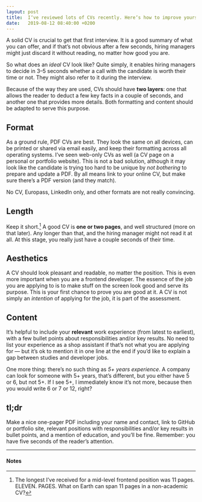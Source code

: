 ```yaml
---
layout: post
title:  Iʼve reviewed lots of CVs recently. Hereʼs how to improve yours
date:   2019-08-12 08:40:00 +0200
---
```


A solid CV is crucial to get that first interview. It is a good summary of what you can offer, and if that’s not obvious after a few seconds, hiring managers might just discard it without reading, no matter how good you are.

So what does an _ideal_ CV look like? Quite simply, it enables hiring managers to decide in 3–5 seconds whether a call with the candidate is worth their time or not. They might also refer to it during the interview.

Because of the way they are used, CVs should have **two layers**: one that allows the reader to deduct a few key facts in a couple of seconds, and another one that provides more details. Both formatting and content should be adapted to serve this purpose.

## Format

As a ground rule, PDF CVs are best. They look the same on all devices, can be printed or shared via email easily, and keep their formatting across all operating systems. I’ve seen web-only CVs as well (a CV page on a personal or portfolio website). This is not a bad solution, although it may look like the candidate is trying too hard to be unique by _not bothering_ to prepare and update a PDF. By all means link to your online CV, but make sure there’s a PDF version
(and they match).

No CV, Europass, LinkedIn only, and other formats are not really convincing.

## Length

Keep it short.[^1] A good CV is **one or two pages**, and well structured (more on that later). Any longer than that, and the hiring manager might not read it at all. At this stage, you really just have a couple seconds of their time.

## Aesthetics

A CV should look pleasant and readable, no matter the position. This is even more important when you are a frontend developer. The essence of the job you are applying to is to make stuff on the screen look good and serve its purpose. This is your first chance to prove you are good at it. A CV is not simply an _intention_ of applying for the job, it is part of the assessment.

## Content

It’s helpful to include your **relevant** work experience (from latest to earliest), with a few bullet points about responsibilities and/or key results. No need to list your experience as a shop assistant if that’s not what you are applying for — but it’s ok to mention it in one line at the end if you’d like to explain a gap between studies and developer jobs.

One more thing: thereʼs no such thing as _5+ years experience_. A company can look for someone with 5+ years, thatʼs different, but you either have 5 or 6, but not 5+. If I see 5+, I immediately know itʼs not more, because then you would write 6 or 7 or 12, right?

## tl;dr

Make a nice one-pager PDF including your name and contact, link to GitHub or portfolio site, relevant positions with responsibilities and/or key results in bullet points, and a mention of education, and you’ll be fine. Remember: you have five seconds of the reader’s attention.

---
#### Notes

[^1]: The longest Iʼve received for a mid-level frontend position was 11 pages. ELEVEN. PAGES. What on Earth can span 11 pages in a non-academic CV?
